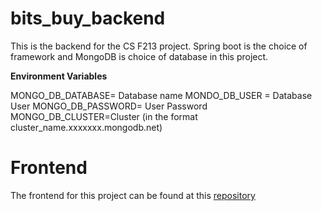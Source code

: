 # bits_buy_backend


This is the backend for the CS F213 project. 
Spring boot is the choice of framework and MongoDB is choice of database in this project.

**Environment Variables**


MONGO_DB_DATABASE= Database name
MONDO_DB_USER = Database User
MONGO_DB_PASSWORD= User Password
MONGO_DB_CLUSTER=Cluster (in the format cluster_name.xxxxxxx.mongodb.net)

# Frontend


The frontend for this project can be found at this [repository](https://github.com/akamikado/bits_buy_frontend)
